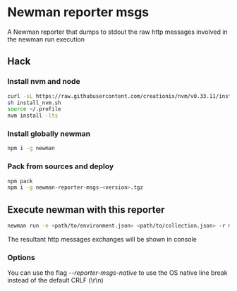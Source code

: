 # Newman reporter msgs

A Newman reporter that dumps to stdout the raw http messages involved in
the newman run execution

## Hack

### Install nvm and node
```sh
curl -sL https://raw.githubusercontent.com/creationix/nvm/v0.33.11/install.sh -o install_nvm.sh
sh install_nvm.sh
source ~/.profile
nvm install -lts
```

### Install globally newman
```sh
npm i -g newman
```

### Pack from sources and deploy
```sh
npm pack
npm i -g newman-reporter-msgs-<version>.tgz
```

## Execute newman with this reporter
```sh
newman run -e <path/to/environment.json> <path/to/collection.json> -r msgs
```

The resultant http messages exchanges will be shown in console

### Options
You can use the flag *--reporter-msgs-native* to use the OS native 
line break instead of the default CRLF (\r\n)
